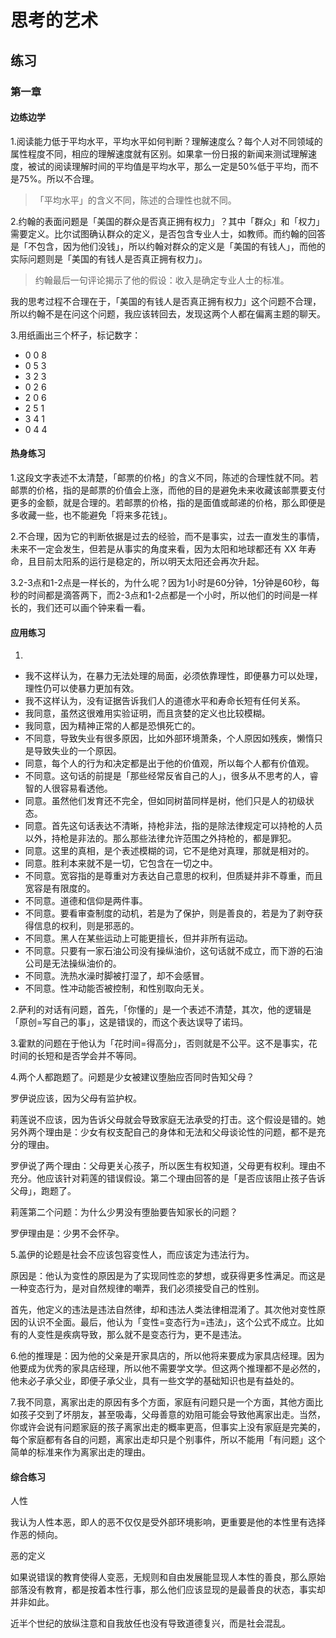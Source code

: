 # 思考的艺术

## 练习

### 第一章

#### 边练边学

1.阅读能力低于平均水平，平均水平如何判断？理解速度么？每个人对不同领域的属性程度不同，相应的理解速度就有区别。如果拿一份日报的新闻来测试理解速度，被试的阅读理解时间的平均值是平均水平，那么一定是50%低于平均，而不是75%。所以不合理。

> 「平均水平」的含义不同，陈述的合理性也就不同。

2.约翰的表面问题是「美国的群众是否真正拥有权力」？其中「群众」和「权力」需要定义。比尔试图确认群众的定义，是否包含专业人士，如教师。而约翰的回答是「不包含，因为他们没钱」，所以约翰对群众的定义是「美国的有钱人」，而他的实际问题则是「美国的有钱人是否真正拥有权力」。

> 约翰最后一句评论揭示了他的假设：收入是确定专业人士的标准。

我的思考过程不合理在于，「美国的有钱人是否真正拥有权力」这个问题不合理，所以约翰不是在问这个问题，我应该转回去，发现这两个人都在偏离主题的聊天。

3.用纸画出三个杯子，标记数字：

- 0 0 8
- 0 5 3
- 3 2 3 
- 0 2 6
- 2 0 6
- 2 5 1
- 3 4 1
- 0 4 4

#### 热身练习

1.这段文字表述不太清楚，「邮票的价格」的含义不同，陈述的合理性就不同。若邮票的价格，指的是邮票的价值会上涨，而他的目的是避免未来收藏该邮票要支付更多的金额，就是合理的。若邮票的价格，指的是面值或邮递的价格，那么即便是多收藏一些，也不能避免「将来多花钱」。

2.不合理，因为它的判断依据是过去的经验，而不是事实，过去一直发生的事情，未来不一定会发生，但若是从事实的角度来看，因为太阳和地球都还有 XX 年寿命，且目前太阳系的运行是稳定的，所以明天太阳还会再次升起。

3.2-3点和1-2点是一样长的，为什么呢？因为1小时是60分钟，1分钟是60秒，每秒的时间都是滴答两下，而2-3点和1-2点都是一个小时，所以他们的时间是一样长的，我们还可以画个钟来看一看。

#### 应用练习

1.

- 我不这样认为，在暴力无法处理的局面，必须依靠理性，即便暴力可以处理，理性仍可以使暴力更加有效。
- 我不这样认为，没有证据告诉我们人的道德水平和寿命长短有任何关系。
- 我同意，虽然这很难用实验证明，而且贪婪的定义也比较模糊。
- 我同意，因为精神正常的人都是恐惧死亡的。
- 不同意，导致失业有很多原因，比如外部环境萧条，个人原因如残疾，懒惰只是导致失业的一个原因。
- 同意，每个人的行为和决定都是出于他的价值观，所以每个人都有价值观。
- 不同意。这句话的前提是「那些经常反省自己的人」，很多从不思考的人，睿智的人很容易看透他。
- 同意。虽然他们发育还不完全，但如同树苗同样是树，他们只是人的初级状态。
- 同意。首先这句话表达不清晰，持枪非法，指的是除法律规定可以持枪的人员以外，持枪是非法的。那么那些法律允许范围之外持枪的，都是罪犯。
- 同意。这里的真相，是个表述模糊的词，它不是绝对真理，那就是相对的。
- 同意。胜利本来就不是一切，它包含在一切之中。
- 不同意。宽容指的是尊重对方表达自己意思的权利，但质疑并非不尊重，而且宽容是有限度的。
- 不同意。道德和信仰是两件事。
- 不同意。要看审查制度的动机，若是为了保护，则是善良的，若是为了剥夺获得信息的权利，则是邪恶的。
- 不同意。黑人在某些运动上可能更擅长，但并非所有运动。
- 不同意。只要有一家石油公司没有操纵油价，这句话就不成立，而下游的石油公司是无法操纵油价的。
- 不同意。洗热水澡时脚被打湿了，却不会感冒。
- 不同意。性冲动能否被控制，和性别取向无关。

2.萨利的对话有问题，首先，「你懂的」是一个表述不清楚，其次，他的逻辑是「原创=写自己的事」，这是错误的，而这个表达误导了诺玛。

3.霍默的问题在于他认为「花时间=得高分」，否则就是不公平。这不是事实，花时间的长短和是否学会并不等同。

4.两个人都跑题了。问题是少女被建议堕胎应否同时告知父母？

罗伊说应该，因为父母有监护权。

莉莲说不应该，因为告诉父母就会导致家庭无法承受的打击。这个假设是错的。她另外两个理由是：少女有权支配自己的身体和无法和父母谈论性的问题，都不是充分的理由。

罗伊说了两个理由：父母更关心孩子，所以医生有权知道，父母更有权利。理由不充分。他应该针对莉莲的错误假设。第二个理由回答的是「是否应该阻止孩子告诉父母」，跑题了。

莉莲第二个问题：为什么少男没有堕胎要告知家长的问题？

罗伊理由是：少男不会怀孕。

5.盖伊的论题是社会不应该包容变性人，而应该定为违法行为。

原因是：他认为变性的原因是为了实现同性恋的梦想，或获得更多性满足。而这是一种变态行为，是对自然规律的嘲弄，我们必须接受自己的性别。

首先，他定义的违法是违法自然律，却和违法人类法律相混淆了。其次他对变性原因的认识不全面。最后，他认为「变性=变态行为=违法」，这个公式不成立。比如有的人变性是疾病导致，那么就不是变态行为，更不是违法。

6.他的推理是：因为他的父亲是开家具店的，所以他将来要成为家具店经理。因为他要成为优秀的家具店经理，所以他不需要学文学。但这两个推理都不是必然的，他未必子承父业，即便子承父业，具有一些文学的基础知识也是有益处的。

7.我不同意，离家出走的原因有多个方面，家庭有问题只是一个方面，其他方面比如孩子交到了坏朋友，甚至吸毒，父母善意的劝阻可能会导致他离家出走。当然，你或许会说有问题家庭的孩子离家出走的概率更高，但事实上没有家庭是完美的，每个家庭都有各自的问题，离家出走却只是个别事件，所以不能用「有问题」这个简单的标准来作为离家出走的理由。

#### 综合练习

人性

我认为人性本恶，即人的恶不仅仅是受外部环境影响，更重要是他的本性里有选择作恶的倾向。

恶的定义

如果说错误的教育使得人变恶，无规则和自由发展能显现人本性的善良，那么原始部落没有教育，都是按着本性行事，那么他们应该显现的是最善良的状态，事实却并非如此。

近半个世纪的放纵注意和自我放任也没有导致道德复兴，而是社会混乱。







